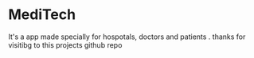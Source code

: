 # MediTech

It's a app made specially for hospotals, doctors and patients . thanks for visitibg to this projects github repo
